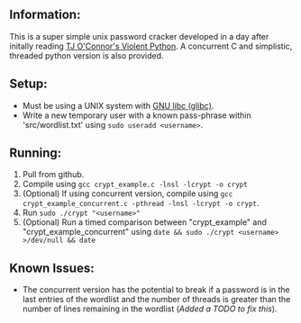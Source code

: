 ## Information:
This is a super simple unix password cracker developed in a day after initally reading [TJ O'Connor's Violent Python](https://www.amazon.co.uk/Violent-Python-Cookbook-Penetration-Engineers/dp/1597499579). A concurrent C and simplistic, threaded python version is also provided.

## Setup:
* Must be using a UNIX system with [GNU libc (glibc)](https://www.gnu.org/software/libc/).
* Write a new temporary user with a known pass-phrase within 'src/wordlist.txt' using `sudo useradd <username>`.

## Running:
1. Pull from github.
2. Compile using `gcc crypt_example.c -lnsl -lcrypt -o crypt`
3. (Optional) If using concurrent version, compile using `gcc crypt_example_concurrent.c -pthread -lnsl -lcrypt -o crypt`.
4. Run `sudo ./crypt "<username>"`
5. (Optional) Run a timed comparison between "crypt\_example" and "crypt\_example\_concurrent" using `date && sudo ./crypt <username> >/dev/null && date`

## Known Issues:
* The concurrent version has the potential to break if a password is in the last entries of the wordlist and the number of threads is greater than the number of lines remaining in the wordlist (_Added a TODO to fix this_). 

